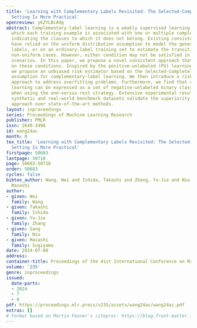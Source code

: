```yaml
---
title: 'Learning with Complementary Labels Revisited: The Selected-Completely-at-Random
  Setting Is More Practical'
openreview: ykZYLBcA9g
abstract: Complementary-label learning is a weakly supervised learning problem in
  which each training example is associated with one or multiple complementary labels
  indicating the classes to which it does not belong. Existing consistent approaches
  have relied on the uniform distribution assumption to model the generation of complementary
  labels, or on an ordinary-label training set to estimate the transition matrix in
  non-uniform cases. However, either condition may not be satisfied in real-world
  scenarios. In this paper, we propose a novel consistent approach that does not rely
  on these conditions. Inspired by the positive-unlabeled (PU) learning literature,
  we propose an unbiased risk estimator based on the Selected-Completely-at-Random
  assumption for complementary-label learning. We then introduce a risk-correction
  approach to address overfitting problems. Furthermore, we find that complementary-label
  learning can be expressed as a set of negative-unlabeled binary classification problems
  when using the one-versus-rest strategy. Extensive experimental results on both
  synthetic and real-world benchmark datasets validate the superiority of our proposed
  approach over state-of-the-art methods.
layout: inproceedings
series: Proceedings of Machine Learning Research
publisher: PMLR
issn: 2640-3498
id: wang24ac
month: 0
tex_title: 'Learning with Complementary Labels Revisited: The Selected-Completely-at-Random
  Setting Is More Practical'
firstpage: 50683
lastpage: 50710
page: 50683-50710
order: 50683
cycles: false
bibtex_author: Wang, Wei and Ishida, Takashi and Zhang, Yu-Jie and Niu, Gang and Sugiyama,
  Masashi
author:
- given: Wei
  family: Wang
- given: Takashi
  family: Ishida
- given: Yu-Jie
  family: Zhang
- given: Gang
  family: Niu
- given: Masashi
  family: Sugiyama
date: 2024-07-08
address:
container-title: Proceedings of the 41st International Conference on Machine Learning
volume: '235'
genre: inproceedings
issued:
  date-parts:
  - 2024
  - 7
  - 8
pdf: https://proceedings.mlr.press/v235/assets/wang24ac/wang24ac.pdf
extras: []
# Format based on Martin Fenner's citeproc: https://blog.front-matter.io/posts/citeproc-yaml-for-bibliographies/
---
```

